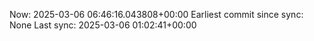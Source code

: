 Now: 2025-03-06 06:46:16.043808+00:00 Earliest commit since sync: None Last sync: 2025-03-06 01:02:41+00:00
